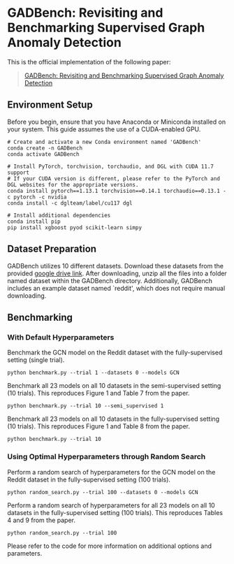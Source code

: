 # GADBench: Revisiting and Benchmarking Supervised Graph Anomaly Detection

This is the official implementation of the following paper:

> [GADBench: Revisiting and Benchmarking Supervised Graph Anomaly Detection](https://arxiv.org/abs/2306.12251)

Environment Setup
---
Before you begin, ensure that you have Anaconda or Miniconda installed on your system. 
This guide assumes the use of a CUDA-enabled GPU.
```shell
# Create and activate a new Conda environment named 'GADBench'
conda create -n GADBench
conda activate GADBench

# Install PyTorch, torchvision, torchaudio, and DGL with CUDA 11.7 support
# If your CUDA version is different, please refer to the PyTorch and DGL websites for the appropriate versions.
conda install pytorch==1.13.1 torchvision==0.14.1 torchaudio==0.13.1 -c pytorch -c nvidia
conda install -c dglteam/label/cu117 dgl

# Install additional dependencies
conda install pip
pip install xgboost pyod scikit-learn simpy
```

Dataset Preparation
---
GADBench utilizes 10 different datasets. 
Download these datasets from the provided [google drive link](https://drive.google.com/file/d/1ZniwNbYBa6TlDnKkyEMxj1ruIqS8G_pp/view?usp=sharing). 
After downloading, unzip all the files into a folder named dataset within the GADBench directory.
Additionally, GADBench includes an example dataset named `reddit', which does not require manual downloading.

Benchmarking
---

### With Default Hyperparameters

Benchmark the GCN model on the Reddit dataset with the fully-supervised setting (single trial).
```
python benchmark.py --trial 1 --datasets 0 --models GCN
```
Benchmark all 23 models on all 10 datasets in the semi-supervised setting (10 trials). 
This reproduces Figure 1 and Table 7 from the paper.
```
python benchmark.py --trial 10 --semi_supervised 1
```
Benchmark all 23 models on all 10 datasets in the fully-supervised setting (10 trials). 
This reproduces Figure 1 and Table 8 from the paper.
```
python benchmark.py --trial 10
```


### Using Optimal Hyperparameters through Random Search


Perform a random search of hyperparameters for the GCN model on the Reddit dataset in the fully-supervised setting (100 trials).
```
python random_search.py --trial 100 --datasets 0 --models GCN
```
Perform a random search of hyperparameters for all 23 models on all 10 datasets in the fully-supervised setting (100 trials). 
This reproduces Tables 4 and 9 from the paper.

```
python random_search.py --trial 100
```
Please refer to the code for more information on additional options and parameters.



